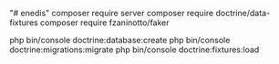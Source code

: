 "# enedis"
composer require server
composer require doctrine/data-fixtures
composer require fzaninotto/faker

php bin/console doctrine:database:create
php bin/console doctrine:migrations:migrate
php bin/console doctrine:fixtures:load